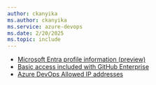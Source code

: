 ```yaml
---
author: ckanyika
ms.author: ckanyika
ms.service: azure-devops
ms.date: 2/20/2025
ms.topic: include
---
```


- [Microsoft Entra profile information (preview)](#microsoft-entra-profile-information-preview)
- [Basic access included with GitHub Enterprise](#basic-access-included-with-github-enterprise)
- [Azure DevOps Allowed IP addresses](#azure-devops-allowed-ip-addresses)